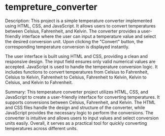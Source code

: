 # tempreture_converter
Description:
This project is a simple temperature converter implemented using HTML, CSS, and JavaScript. It allows users to convert temperatures between Celsius, Fahrenheit, and Kelvin. The converter provides a user-friendly interface where the user can input a temperature value and select the desired conversion unit. Upon clicking the "Convert" button, the corresponding temperature conversion is displayed instantly.

The user interface is built using HTML and CSS, providing a clean and responsive design. The input field ensures only valid numerical values are accepted. JavaScript is used to handle the temperature conversion logic. It includes functions to convert temperatures from Celsius to Fahrenheit, Celsius to Kelvin, Fahrenheit to Celsius, Fahrenheit to Kelvin, Kelvin to Celsius, and Kelvin to Fahrenheit.

Summary:
This temperature converter project utilizes HTML, CSS, and JavaScript to create a user-friendly interface for converting temperatures. It supports conversions between Celsius, Fahrenheit, and Kelvin. The HTML and CSS files handle the design and structure of the converter, while JavaScript provides the necessary logic to perform the conversions. The converter is intuitive and allows users to input values and select conversion units easily. Overall, it serves as a practical tool for quickly converting temperatures across different units.

